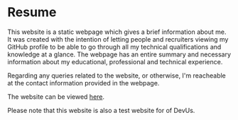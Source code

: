 # Resume
This website is a static webpage which gives a brief information about me. It was created with the intention of letting people and recruiters viewing my GitHub profile to be able to go through all my technical qualifications and knowledge at a glance. The webpage has an entire summary and necessary information about my educational, professional and technical experience. 

Regarding any queries related to the website, or otherwise, I'm reacheable at the contact information provided in the webpage.

The website can be viewed <a href="https://devoghub.github.io/Resume/">here</a>.

Please note that this website is also a test website for of DevUs.
